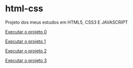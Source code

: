 # html-css
 Projeto dos meus estudos em HTML5, CSS3 E JAVASCRIPT

<a href="https://maycondev27.github.io/Projetos/projeto0">Executar o projeto 0</a>

<a href="https://maycondev27.github.io/Projetos/projeto1">Executar o projeto 1</a>

<a href="https://maycondev27.github.io/Projetos/projeto2">Executar o projeto 2</a>

<a href="https://maycondev27.github.io/Projetos/projeto3">Executar o projeto 3</a>
